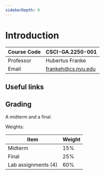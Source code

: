 ```yaml
---
sidebarDepth: 0
---
```


# Introduction

| Course Code | CSCI-GA.2250-001                         |
| ----------- | ---------------------------------------- |
| Professor   | Hubertus Franke                          |
| Email       | [frankeh@cs.nyu.edu](frankeh@cs.nyu.edu) |

## Useful links

## Grading

A midterm and a final.

Weights:

| Item                | Weight |
| ------------------- | ------ |
| Midterm             | 15%    |
| Final               | 25%    |
| Lab assignments (4) | 60%    |
